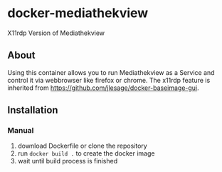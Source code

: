 # docker-mediathekview
X11rdp Version of Mediathekview
## About
Using this container allows you to run Mediathekview as a Service and control it via webbrowser like firefox or chrome.
The x11rdp feature is inherited from https://github.com/jlesage/docker-baseimage-gui.

## Installation
### Manual

1. download Dockerfile or clone the repository
2. run `docker build .` to create the docker image
3. wait until build process is finished
